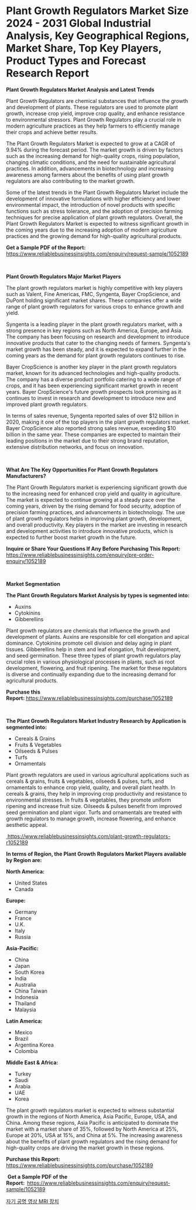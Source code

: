 <p><h1>Plant Growth Regulators Market Size 2024 - 2031 Global Industrial Analysis, Key Geographical Regions, Market Share, Top Key Players, Product Types and Forecast Research Report</h1></p><p><strong>Plant Growth Regulators Market Analysis and Latest Trends</strong></p>
<p><p>Plant Growth Regulators are chemical substances that influence the growth and development of plants. These regulators are used to promote plant growth, increase crop yield, improve crop quality, and enhance resistance to environmental stressors. Plant Growth Regulators play a crucial role in modern agriculture practices as they help farmers to efficiently manage their crops and achieve better results.</p><p>The Plant Growth Regulators Market is expected to grow at a CAGR of 9.94% during the forecast period. The market growth is driven by factors such as the increasing demand for high-quality crops, rising population, changing climatic conditions, and the need for sustainable agricultural practices. In addition, advancements in biotechnology and increasing awareness among farmers about the benefits of using plant growth regulators are also contributing to the market growth.</p><p>Some of the latest trends in the Plant Growth Regulators Market include the development of innovative formulations with higher efficiency and lower environmental impact, the introduction of novel products with specific functions such as stress tolerance, and the adoption of precision farming techniques for precise application of plant growth regulators. Overall, the Plant Growth Regulators Market is expected to witness significant growth in the coming years due to the increasing adoption of modern agriculture practices and the growing demand for high-quality agricultural products.</p></p>
<p><strong>Get a Sample PDF of the Report:&nbsp;</strong> <a href="https://www.reliablebusinessinsights.com/enquiry/request-sample/1052189">https://www.reliablebusinessinsights.com/enquiry/request-sample/1052189</a></p>
<p>&nbsp;</p>
<p><strong>Plant Growth Regulators Major Market Players</strong></p>
<p><p>The plant growth regulators market is highly competitive with key players such as Valent, Fine Americas, FMC, Syngenta, Bayer CropScience, and DuPont holding significant market shares. These companies offer a wide range of plant growth regulators for various crops to enhance growth and yield.</p><p>Syngenta is a leading player in the plant growth regulators market, with a strong presence in key regions such as North America, Europe, and Asia. The company has been focusing on research and development to introduce innovative products that cater to the changing needs of farmers. Syngenta's market growth has been steady, and it is expected to expand further in the coming years as the demand for plant growth regulators continues to rise.</p><p>Bayer CropScience is another key player in the plant growth regulators market, known for its advanced technologies and high-quality products. The company has a diverse product portfolio catering to a wide range of crops, and it has been experiencing significant market growth in recent years. Bayer CropScience's future growth prospects look promising as it continues to invest in research and development to introduce new and improved plant growth regulators.</p><p>In terms of sales revenue, Syngenta reported sales of over $12 billion in 2020, making it one of the top players in the plant growth regulators market. Bayer CropScience also reported strong sales revenue, exceeding $10 billion in the same year. These companies are expected to maintain their leading positions in the market due to their strong brand reputation, extensive distribution networks, and focus on innovation.</p></p>
<p>&nbsp;</p>
<p><strong>What Are The Key Opportunities For Plant Growth Regulators Manufacturers?</strong></p>
<p><p>The Plant Growth Regulators market is experiencing significant growth due to the increasing need for enhanced crop yield and quality in agriculture. The market is expected to continue growing at a steady pace over the coming years, driven by the rising demand for food security, adoption of precision farming practices, and advancements in biotechnology. The use of plant growth regulators helps in improving plant growth, development, and overall productivity. Key players in the market are investing in research and development activities to introduce innovative products, which is expected to further boost market growth in the future.</p></p>
<p><strong>Inquire or Share Your Questions If Any Before Purchasing This Report:</strong> <a href="https://www.reliablebusinessinsights.com/enquiry/pre-order-enquiry/1052189">https://www.reliablebusinessinsights.com/enquiry/pre-order-enquiry/1052189</a></p>
<p>&nbsp;</p>
<p><strong>Market Segmentation</strong></p>
<p><strong>The Plant Growth Regulators Market Analysis by types is segmented into:</strong></p>
<p><ul><li>Auxins</li><li>Cytokinins</li><li>Gibberellins</li></ul></p>
<p><p>Plant growth regulators are chemicals that influence the growth and development of plants. Auxins are responsible for cell elongation and apical dominance. Cytokinins promote cell division and delay aging in plant tissues. Gibberellins help in stem and leaf elongation, fruit development, and seed germination. These three types of plant growth regulators play crucial roles in various physiological processes in plants, such as root development, flowering, and fruit ripening. The market for these regulators is diverse and continually expanding due to the increasing demand for agricultural products.</p></p>
<p><strong>Purchase this Report:&nbsp;</strong><a href="https://www.reliablebusinessinsights.com/purchase/1052189">https://www.reliablebusinessinsights.com/purchase/1052189</a></p>
<p>&nbsp;</p>
<p><strong>The Plant Growth Regulators Market Industry Research by Application is segmented into:</strong></p>
<p><ul><li>Cereals & Grains</li><li>Fruits & Vegetables</li><li>Oilseeds & Pulses</li><li>Turfs</li><li>Ornamentals</li></ul></p>
<p><p>Plant growth regulators are used in various agricultural applications such as cereals & grains, fruits & vegetables, oilseeds & pulses, turfs, and ornamentals to enhance crop yield, quality, and overall plant health. In cereals & grains, they help in improving crop productivity and resistance to environmental stresses. In fruits & vegetables, they promote uniform ripening and increase fruit size. Oilseeds & pulses benefit from improved seed germination and plant vigor. Turfs and ornamentals are treated with growth regulators to manage growth, increase flowering, and enhance aesthetic appeal.</p></p>
<p><a href="https://www.reliablebusinessinsights.com/plant-growth-regulators-r1052189">&nbsp;https://www.reliablebusinessinsights.com/plant-growth-regulators-r1052189</a></p>
<p><strong>In terms of Region, the Plant Growth Regulators Market Players available by Region are:</strong></p>
<p>
    <p> <strong> North America: </strong>
        <ul>
            <li>United States</li>
            <li>Canada</li>
        </ul>
        </p> 
    <p> <strong> Europe: </strong>
        <ul>
            <li>Germany</li>
            <li>France</li>
            <li>U.K.</li>
            <li>Italy</li>
            <li>Russia</li>
        </ul>
        </p> 
    <p> <strong> Asia-Pacific: </strong>
        <ul>
            <li>China</li>
            <li>Japan</li>
            <li>South Korea</li>
            <li>India</li>
            <li>Australia</li>
            <li>China Taiwan</li>
            <li>Indonesia</li>
            <li>Thailand</li>
            <li>Malaysia</li>
        </ul>
        </p> 
    <p> <strong> Latin America: </strong>
        <ul>
            <li>Mexico</li>
            <li>Brazil</li>
            <li>Argentina Korea</li>
            <li>Colombia</li>
        </ul>
        </p> 
    <p> <strong> Middle East & Africa: </strong>
        <ul>
            <li>Turkey</li>
            <li>Saudi</li>
            <li>Arabia</li>
            <li>UAE</li>
            <li>Korea</li>
        </ul>
    </p>
    </p>
<p><p>The plant growth regulators market is expected to witness substantial growth in the regions of North America, Asia Pacific, Europe, USA, and China. Among these regions, Asia Pacific is anticipated to dominate the market with a market share of 35%, followed by North America at 25%, Europe at 20%, USA at 15%, and China at 5%. The increasing awareness about the benefits of plant growth regulators and the rising demand for high-quality crops are driving the market growth in these regions.</p></p>
<p><strong>Purchase this Report: </strong><a href="https://www.reliablebusinessinsights.com/purchase/1052189">https://www.reliablebusinessinsights.com/purchase/1052189</a></p>
<p>&nbsp;<strong>Get a Sample PDF of the Report:&nbsp;&nbsp;</strong><a href="https://www.reliablebusinessinsights.com/enquiry/request-sample/1052189">https://www.reliablebusinessinsights.com/enquiry/request-sample/1052189</a></p>
<p><strong></strong></p>
<p><p><a href="https://github.com/kvbohdfy111/Market-Research-Report-List-1/blob/main/2149177126629.md">자기 공명 영상 MRI 장치</a></p></p>